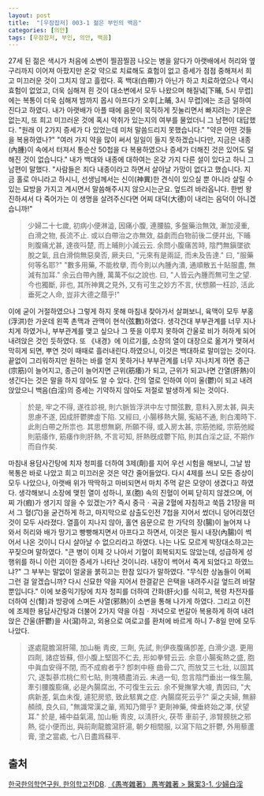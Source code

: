 ```yaml
---
layout: post
title:  "[우잠잡저] 003-1 젊은 부인의 백음"
categories: [의안]
tags: [우잠잡저, 부인, 의안, 백음]
---
```


27세 된 젊은 색시가 처음에 소변이 찔끔찔끔 나오는 병을 앓다가 아랫배에서 허리와 옆구리까지 이어져 아팠지만 온갖 약으로 치료해도 효험이 없고 증세가 점점 중해져서 희고 미끄러운 것이 그치지 않고 흘렀다. 혹 백대(白帶)가 아닌가 하고 치료하였으나 역시 효험이 없었고, 더욱 심해져 흰 것이 대소변에서 모두 나왔으며 해질녘[下晡, 5시 무렵]에는 복통이 더욱 심해져 밤까지 몹시 아프다가 오후[上晡, 3시 무렵]에는 조금 덜하여진다고 하였다. 내가 아랫배가 아플 때에 음문이 묵직하게 짓눌리면서 빠지려는 기운은 없는지, 또 희고 미끄러운 것에 혹시 악취가 있는지의 여부를 물었더니 그 남편이 대답했다. "원래 이 2가지 증세가 다 있었는데 미처 말씀드리지 못했습니다." "약은 어떤 것들을 복용하였나?" "여러 가지 약을 많이 써서 일일이 들지 못하겠습니다만, 지금은 내종(內腫)이 속에서 터져서 통순산 50첩을 다 복용하였으나 증세가 더해진 것은 있어도 덜해진 것이 없습니다." 내가 백대와 내종에 대하여는 온갖 가지 다른 설이 있다고 하니 그 남편이 말했다. "사람들은 죄다 내종이라고 하면서 살아날 가망이 없다고 했습니다. 지금 홀로 아니라고 하시니, 선생님께서는 신이(神異)한 견식이 있으실 뿐 아니라 살릴 수 있는 묘방을 가지고 계시면서 말씀해주시지 않으시는군요. 엎드려 바라옵니다. 한번 왕진하셔서 다 죽어가는 이 생명을 살려주신다면 어찌 대덕(大德)이 내리는 음덕이 아니겠습니까!"

> 少婦二十七歲, 初病小便淋澁, 因痛小腹, 連腰脇, 多盤藥治無效, 漸加浸重, 白滑之物, 長流不止. 或以白帶治之亦無效, 益劇而白物前後二便幷出, 下晡則腹痛尤甚, 達夜呌楚, 而上晡則小減云云. 余問小腹痛苦時, 陰門無鎭墜欲脫之氣, 且白滑倘無惡臭否, 厥夫曰, "元來有是兩証, 而未及告達." 曰, "服藥何等名耶?" "數多用藥, 不能枚擧, 而今則以內腫內潰, 通順散五十貼服盡, 無減有加耳." 余云白帶內腫, 萬萬不似之說也. 曰, "人皆云內腫而無可生之望. 今也獨斷, 非也, 其所神異之見外, 又有可生之妙方不言, 伏想願一枉診, 活此垂死之人命, 豈非大德之蔭乎!"

이에 굳이 거절하였으나 그렇게 하지 못해 마침내 찾아가서 살펴보니, 육맥이 모두 부홍(浮洪)한 가운데 왼쪽 촌맥과 관맥이 현삭(弦數)하였다. 생각건대 부부관계를 너무 지나치게 하였거나, 부부관계를 맺고 싶으나 그 뜻을 이루지 못하여 간울로 비가 허하게 되어 내려앉은 것인 듯하였다. 또 《내경》에 이르기를, 소장의 열이 대장으로 옮겨가 맺혀서 막히게 되면, 뿌연 것이 때때로 흘러내린다.하였으니, 이것은 백대하로 말미암는 것이다. 끝없이 그리워하지만 원하는 바를 얻지 못하거나 부부관계를 너무 지나치게 하면 종근(宗筋)이 늘어지고, 종근이 늘어지면 근위(筋痿)가 되고, 근위가 되고나면 간열(肝熱)이 생긴다는 것은 말을 하지 않아도 알 수 있다. 간의 열로 인하여 이미 울(鬱)이 되고 내려앉았으니 백음(白淫)의 증세는 기약하지 않아도 저절로 발생하게 되는 것이다.

> 於是, 牢之不得, 遂徃診視, 則六脈皆浮洪中左寸關弦數, 意料入房太甚, 與夫思慮不遂, 因成肝鬱脾虛下陷. 又經曰, 小腸移熱大腸, 寃結不通, 則白濁時下. 此則白帶之所祟也. 其思想無窮, 所願不得, 或入房太甚, 宗筋弛縱, 宗筋弛縱則筋痿作, 筋痿作則肝熱, 不言可知, 肝熱旣成鬱下陷, 則其白淫之証, 不期作而自作矣.

마침내 용담사간탕에 치자 청피를 더하여 3제(劑)를 지어 우선 시험을 해보니, 그날 밤 복통은 바로 나았고 희고 미끄러운 것은 약간 줄어들었다. 다시 4제를 쓰니 모든 증상이 모두 나았으나, 아랫배 위가 딱딱하고 마비되면서 마치 주먹 같은 모양이 생겼다고 하였다. 생각해보니 소장에 맺힌 열이 성하니, 포(胞) 속의 진혈이 어찌 닫히지 않겠으며, 어찌 가(瘕)가 생기지 않을 수 있겠는가? 즉시 중극ㆍ곡골 2혈에 자침하고 쑥뜸 21장을 떠서 그 혈(穴)을 굳건하게 하고, 마지막으로 삼출도인전 7첩을 지어서 썼더니 덩어리졌던 것이 모두 사라졌다. 열흘이 지나지 않아, 홀연 음문으로 한 가닥의 장(腸)이 늘어져 나와서 허리와 배가 땅기고 빵빵해지면서 아프다고 하면서, 이것은 필시 내장(內腸)이 썩어서 나온 것이니 다시 살아날 수 없으리라고 하였다. 나는 나도 모르게 박장대소하고는 꾸짖으며 말하였다. "큰 병이 이제 갓 나아서 기혈이 회복되지도 않았는데, 성급하게 성행위를 하니 이런 괴이한 증세가 나타난 것이니라. 내장이 썩어서 죽게 되었다고 하였느냐?" 그 부부는 말없이 얼굴을 붉히고는 한참 있다가 말하였다. "무식한 상놈들이 어찌 그런 걸 알겠습니까? 다시 신묘한 약을 지어서 한결같은 은택을 내려주시길 엎드려 바랄 뿐입니다." 이에 보중익기탕에 치자 청피를 더하여 간화(肝火)를 식히고, 복령 차전자를 더하여 신(腎)과 방광에 스며든 사열(邪熱)이 소변을 통해 나가게 하였다. 그리고 이전에 조제한 용담사간탕과 더불어 2가지 약을 아침ㆍ저녁으로 번갈아 복용하게 하여 내려앉은 간울(肝鬱)을 사(瀉)하고, 외용으로 여로고를 환처에 바르게 하니 7-8일 만에 모두 나았다.

> 遂處龍膽瀉肝陽, 加山梔 靑皮, 三劑, 先試, 則伊夜腹痛卽差, 白滑少退. 更用四劑, 諸症皆蘇, 但小腹上堅固不仁去, 形如拳臂云云. 余意小腸寃熱之盛, 胞中眞血安得不閉, 而不成瘕者乎? 卽刺中極 曲骨二穴, 而放艾三七壯, 以固其穴, 遂製蔘朮桃仁煎七貼, 則塊積盡消云. 未過一旬, 忽言陰門垂出一條生腸, 牽引腰腹膨痛, 必是內腸腐出, 不可復生云云. 余不覺撫掌大噱, 責因曰, "大病新差, 氣血未復, 遽犯房慾, 致此駭異之症. 內腸腐死云乎?" 渠之夫婦, 無辭頳顔, 良久曰, "無識常漢之軰, 焉知乃爾乎? 更劑神藥, 俾垂終始之澤, 伏望耳." 於是, 補中益氣湯, 加山梔 靑皮, 以淸肝火, 茯苓 車前子, 㵕腎膀胱之邪熱, 從小便而出, 與前劑龍膽瀉肝湯, 朝夕相間服, 以瀉下陷之肝鬱, 外用藜蘆膏, 塗之當處, 七八日盡爲蘇平.

## 출처

[한국한의학연구원. 한의학고전DB](https://mediclassics.kr/). [《愚岑雜著》 愚岑雜著 > 醫案3-1. 少婦白淫](https://mediclassics。kr/books/48/volume/1#content_27)

